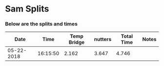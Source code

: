 # Sam Splits 



### Below are the splits and times

|Date|Time|Temp Bridge|nutters|Total Time|Notes|
|---|---|---|---|---|---|  
| 05-22-2018 | 16:15:50 | 2.162 | 3.647 | 4.746 |  |